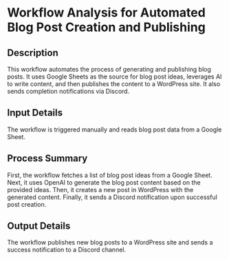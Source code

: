 # Workflow Analysis for Automated Blog Post Creation and Publishing

## Description
This workflow automates the process of generating and publishing blog posts. It uses Google Sheets as the source for blog post ideas, leverages AI to write content, and then publishes the content to a WordPress site. It also sends completion notifications via Discord.

## Input Details
The workflow is triggered manually and reads blog post data from a Google Sheet.

## Process Summary
First, the workflow fetches a list of blog post ideas from a Google Sheet. Next, it uses OpenAI to generate the blog post content based on the provided ideas. Then, it creates a new post in WordPress with the generated content. Finally, it sends a Discord notification upon successful post creation.

## Output Details
The workflow publishes new blog posts to a WordPress site and sends a success notification to a Discord channel.
